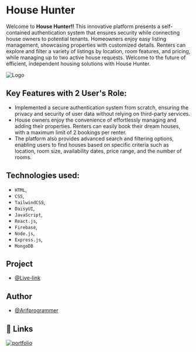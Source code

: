 # House Hunter

Welcome to **House Hunter!!** This innovative platform presents a self-contained authentication system that ensures security while connecting house owners to potential tenants. Homeowners enjoy easy listing management, showcasing properties with customized details. Renters can explore and filter a variety of listings by location, room features, and pricing, while managing up to two active house requests. Welcome to the future of efficient, independent housing solutions with House Hunter.

![Logo](https://i.ibb.co/9342JTn/logo.png)

## Key Features with 2 User's Role:

- Implemented a secure authentication system from scratch, ensuring the privacy and security of user data without relying on third-party services.
- House owners enjoy the convenience of effortlessly managing and adding their properties. Renters can easily book their dream houses, with a maximum limit of 2 bookings per renter.
- The platform also provides advanced search and filtering options, enabling users to find houses based on specific criteria such as location, room size, availability dates, price range, and the number of rooms.

## Technologies used:

- `HTML`,
- `CSS`,
- `TailwindCSS`,
- `DaisyUI`,
- `JavaScript`,
- `React.js`,
- `Firebase`,
- `Node.js`,
- `Express.js`,
- `MongoDB`

## Project

- [@Live-link](https://house-hunter-com.web.app/)

## Author

- [@Arifprogrammer](https://github.com/Arifprogrammer)

## 🔗 Links

[![portfolio](https://img.shields.io/badge/my_portfolio-000?style=for-the-badge&logo=ko-fi&logoColor=white)](https://github.com/Arifprogrammer?tab=repositories/)
